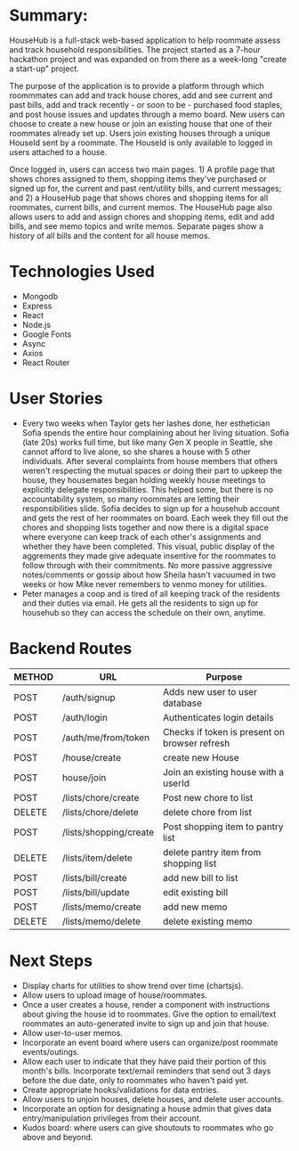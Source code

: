 # Summary: 
HouseHub is a full-stack web-based application to help roommate assess and track household responsibilities. The project started as a 7-hour hackathon project and was expanded on from there as a week-long "create a start-up" project. 

The purpose of the application is to provide a platform through which roommmates can add and track house chores, add and see current and past bills, add and track recently - or soon to be - purchased food staples, and post house issues and updates through a memo board. New users can choose to create a new house or join an existing house that one of their roommates already set up. Users join existing houses through a unique HouseId sent by a roommate. The HouseId is only available to logged in users attached to a house. 

Once logged in, users can access two main pages. 1) A profile page that shows chores assigned to them, shopping items they've purchased or signed up for, the current and past rent/utility bills, and current messages; and 2) a HouseHub page that shows chores and shopping items for all roommates, current bills, and current memos. The HouseHub page also allows users to add and assign chores and shopping items, edit and add bills, and see memo topics and write memos. Separate pages show a history of all bills and the content for all house memos. 

# Technologies Used
* Mongodb
* Express
* React
* Node.js
* Google Fonts
* Async
* Axios
* React Router

# User Stories
* Every two weeks when Taylor gets her lashes done, her esthetician Sofia spends the entire hour complaining about her living situation. Sofia (late 20s) works full time, but like many Gen X people in Seattle, she cannot afford to live alone, so she shares a house with 5 other individuals. After several complaints from house members that others weren't respecting the mutual spaces or doing their part to upkeep the house, they housemates began holding weekly house meetings to explicitly delegate responsibilities. This helped some, but there is no accountability system, so many roommates are letting their responsibilities slide. Sofia decides to sign up for a househub account and gets the rest of her roommates on board. Each week they fill out the chores and shopping lists together and now there is a digital space where everyone can keep track of each other's assignments and whether they have been completed. This visual, public display of the aggrements they made give adequate insentive for the roommates to follow through with their commitments. No more passive aggressive notes/comments or gossip about how Sheila hasn't vacuumed in two weeks or how Mike never remembers to venmo money for utilities.
* Peter manages a coop and is tired of all keeping track of the residents and their duties via email. He gets all the residents to sign up for househub so they can access the schedule on their own, anytime. 



# Backend Routes
METHOD | URL | Purpose
--- | --- | ---
POST | /auth/signup | Adds new user to user database
POST | /auth/login | Authenticates login details
POST | /auth/me/from/token | Checks if token is present on browser refresh
POST | /house/create | create new House 
POST | house/join | Join an existing house with a userId
POST | /lists/chore/create | Post new chore to list
DELETE | /lists/chore/delete | delete chore from list 
POST | /lists/shopping/create | Post shopping item to pantry list
DELETE | /lists/item/delete | delete pantry item from shopping list
POST | /lists/bill/create | add new bill to list
POST | /lists/bill/update | edit existing bill
POST | /lists/memo/create | add new memo 
DELETE | /lists/memo/delete | delete existing memo



# Next Steps
* Display charts for utilities to show trend over time (chartsjs).
* Allow users to upload image of house/roommates.
* Once a user creates a house, render a component with instructions about giving the house id to roommates. Give the option to email/text roommates an auto-generated invite to sign up and join that house.
* Allow user-to-user memos.
* Incorporate an event board where users can organize/post roommate events/outings.
* Allow each user to indicate that they have paid their portion of this month's bills. Incorporate text/email reminders that send out 3 days before the due date, only to roommates who haven't paid yet.
* Create appropriate hooks/validations for data entries.
* Allow users to unjoin houses, delete houses, and delete user accounts.
* Incorporate an option for designating a house admin that gives data entry/manipulation privileges from their account.
* Kudos board: where users can give shoutouts to roommates who go above and beyond.
